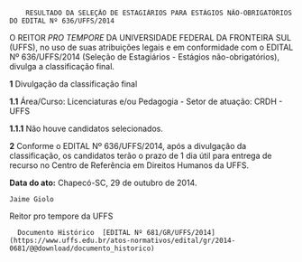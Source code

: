         RESULTADO DA SELEÇÃO DE ESTAGIÁRIOS PARA ESTÁGIOS NÃO-OBRIGATÓRIOS DO EDITAL Nº 636/UFFS/2014  

O REITOR *PRO TEMPORE* DA UNIVERSIDADE FEDERAL DA FRONTEIRA SUL (UFFS), no uso de suas atribuições legais e em conformidade com o EDITAL Nº 636/UFFS/2014 (Seleção de Estagiários - Estágios não-obrigatórios), divulga a classificação final.

 **1** Divulgação da classificação final

 **1.1** Área/Curso: Licenciaturas e/ou Pedagogia - Setor de atuação: CRDH - UFFS

 **1.1.1** Não houve candidatos selecionados.

 **2** Conforme o EDITAL Nº 636/UFFS/2014, após a divulgação da classificação, os candidatos terão o prazo de 1 dia útil para entrega de recurso no Centro de Referência em Direitos Humanos da UFFS.

  

   **Data do ato:** Chapecó-SC, 29 de outubro de 2014.   
 

    Jaime Giolo   
 Reitor pro tempore da UFFS 

      Documento Histórico  [EDITAL Nº 681/GR/UFFS/2014](https://www.uffs.edu.br/atos-normativos/edital/gr/2014-0681/@@download/documento_historico)     
      